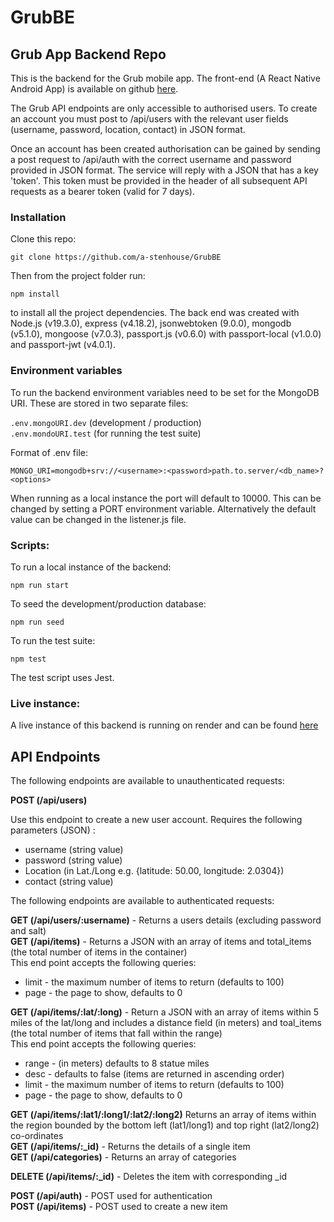 # GrubBE

## Grub App Backend Repo

This is the backend for the Grub mobile app. The front-end (A React Native Android App) is available on github [here](https://github.com/hja7333/GrubFe).

The Grub API endpoints are only accessible to authorised users. To create an account you must post to /api/users with the relevant user fields (username, password, location, contact) in JSON format.

Once an account has been created authorisation can be gained by sending a post request to /api/auth with the correct username and password provided in JSON format. The service will reply with a JSON that has a key 'token'. This token must be provided in the header of all subsequent API requests as a bearer token (valid for 7 days).

### Installation

Clone this repo:

`git clone https://github.com/a-stenhouse/GrubBE`

Then from the project folder run:

`npm install`

to install all the project dependencies. The back end was created with Node.js (v19.3.0), express (v4.18.2), jsonwebtoken (9.0.0), mongodb (v5.1.0), mongoose (v7.0.3), passport.js (v0.6.0) with passport-local (v1.0.0) and passport-jwt (v4.0.1).

### Environment variables

To run the backend environment variables need to be set for the MongoDB URI. These are stored in two separate files:

`.env.mongoURI.dev` (development / production)  
`.env.mondoURI.test` (for running the test suite)

Format of .env file:

```
MONGO_URI=mongodb+srv://<username>:<password>path.to.server/<db_name>?<options>
```

When running as a local instance the port will default to 10000. This can be changed by setting a PORT environment variable. Alternatively the default value can be changed in the listener.js file.

### Scripts:

To run a local instance of the backend:

`npm run start`

To seed the development/production database:

`npm run seed`

To run the test suite:

`npm test`

The test script uses Jest.

### Live instance:

A live instance of this backend is running on render and can be found [here](https://grub-group-project.onrender.com)

## API Endpoints

The following endpoints are available to unauthenticated requests:

**POST (/api/users)**

Use this endpoint to create a new user account. Requires the following parameters (JSON) :

- username (string value)
- password (string value)
- Location (in Lat./Long e.g. {latitude: 50.00, longitude: 2.0304})
- contact (string value)

The following endpoints are available to authenticated requests:

**GET (/api/users/:username)** - Returns a users details (excluding password and salt)  
**GET (/api/items)** - Returns a JSON with an array of items and total_items (the total number of items in the container)  
This end point accepts the following queries:

- limit - the maximum number of items to return (defaults to 100)
- page - the page to show, defaults to 0

**GET (/api/items/:lat/:long)** - Return a JSON with an array of items within 5 miles of the lat/long and includes a distance field (in meters) and toal_items (the total number of items that fall within the range)  
This end point accepts the following queries:

- range - (in meters) defaults to 8 statue miles
- desc - defaults to false (items are returned in ascending order)
- limit - the maximum number of items to return (defaults to 100)
- page - the page to show, defaults to 0

**GET (/api/items/:lat1/:long1/:lat2/:long2)** Returns an array of items within the region bounded by the bottom left (lat1/long1) and top right (lat2/long2) co-ordinates  
**GET (/api/items/:\_id)** - Returns the details of a single item  
**GET (/api/categories)** - Returns an array of categories

**DELETE (/api/items/:\_id)** - Deletes the item with corresponding \_id

**POST (/api/auth)** - POST used for authentication  
**POST (/api/items)** - POST used to create a new item
